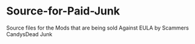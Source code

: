 # Source-for-Paid-Junk
Source files for the Mods that are being sold Against EULA by Scammers
CandysDead Junk
